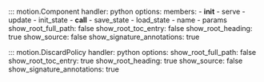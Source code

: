 ::: motion.Component
handler: python
options:
members: - **init** - serve - update - init_state - **call** - save_state - load_state - name - params
show_root_full_path: false
show_root_toc_entry: false
show_root_heading: true
show_source: false
show_signature_annotations: true

::: motion.DiscardPolicy
handler: python
options:
show_root_full_path: false
show_root_toc_entry: true
show_root_heading: true
show_source: false
show_signature_annotations: true
